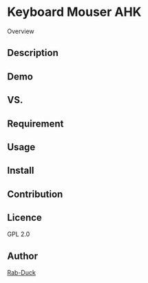 Keyboard Mouser AHK
====

Overview

## Description

## Demo

## VS. 

## Requirement

## Usage

## Install

## Contribution

## Licence

GPL 2.0

## Author

[Rab-Duck](https://github.com/Rab-Duck/)
